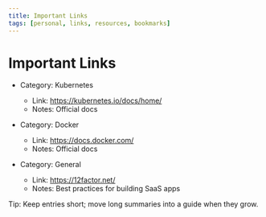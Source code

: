 ```yaml
---
title: Important Links
tags: [personal, links, resources, bookmarks]
---
```


# Important Links

- Category: Kubernetes
  - Link: https://kubernetes.io/docs/home/
  - Notes: Official docs

- Category: Docker
  - Link: https://docs.docker.com/
  - Notes: Official docs

- Category: General
  - Link: https://12factor.net/
  - Notes: Best practices for building SaaS apps

Tip: Keep entries short; move long summaries into a guide when they grow.

